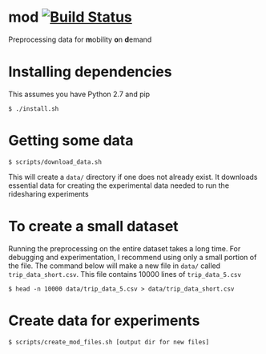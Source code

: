 # mod [![Build Status](https://travis-ci.org/wallarelvo/mod.svg?branch=master)](https://travis-ci.org/wallarelvo/mod)
Preprocessing data for **m**obility **o**n **d**emand
# Installing dependencies
This assumes you have Python 2.7 and pip

`$ ./install.sh`

# Getting some data

`$ scripts/download_data.sh`

This will create a `data/` directory if one does not already exist. It
downloads essential data for creating the experimental data needed to run the
ridesharing experiments

# To create a small dataset

Running the preprocessing on the entire dataset takes a long time. For
debugging and experimentation, I recommend using only a small portion of the
file. The command below will make a new file in `data/` called
`trip_data_short.csv`. This file contains 10000 lines of `trip_data_5.csv`

`$ head -n 10000 data/trip_data_5.csv > data/trip_data_short.csv`

# Create data for experiments

`$ scripts/create_mod_files.sh [output dir for new files]`
